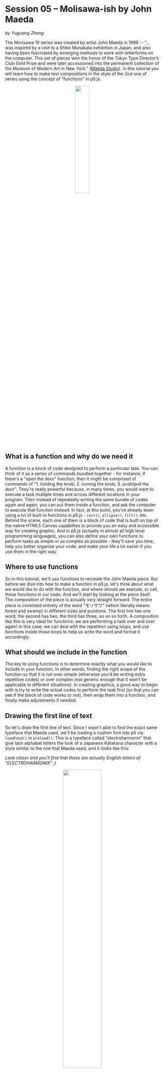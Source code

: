 # Session 05 – Molisawa-ish by John Maeda
*by Yuguang Zhang*

The Morisawa 10 series was created by artist John Maeda in 1996 -- "... was inspired by a visit to a Shikō Munakata exhibition in Japan, and also having been fascinated by emerging methods to work with letterforms on the computer. This set of pieces won the honor of the Tokyo Type Director’s Club Gold Prize and were later accessioned into the permanent collection of the Museum of Modern Art in New York." ([Maeda Studio](https://maedastudio.com/morisawa-10-2016/)). In this tutorial you will learn how to make text compositions in the style of the 2nd one of series using the concept of "functions" in p5.js.

<p align="center">
  <img src="./assets/morisawa_original.jpg" align="middle" width="30%">
</p>

## What is a function and why do we need it
A function is a block of code designed to perform a particular task. You can think of it as a series of commands bundled together - for instance, if there's a "open the door" function, then it might be comprised of commands of "1. holding the knob; 2. turning the knob; 3. push/pull the door". They're really powerful because, in many times, you would want to execute a task multiple times and across different locations in your program. Then instead of repeatedly writing the same bundle of codes again and again, you can put them inside a function, and ask the computer to execute that function instead. In fact, at this point, you've already been using a lot of built-in functions in p5.js - `rect()`, `ellipse()`, `fill()`, etc. Behind the scene, each one of them is a block of code that is built on top of the native HTML5 Canvas capabilites to provide you an easy and accessible way for creating graphic. And in p5.js (actually in almost all high level programming languages), you can also define your own functions to perform tasks as simple or as complex as possible - they'll save you time, help you better organize your code, and make your life a lot easier if you use them in the right way.

## Where to use functions
So in this tutorial, we'll use functions to recreate the John Maeda piece. But before we dive into how to make a function in p5.js, let's think about what we would like to do with the function, and where should we execute, or call, these functions in our code. And we'll start by looking at the piece itself. The composition of the piece is actually very straight forward. The entire piece is consisted entirely of the word "モリサワ" (which literally means forest and swamp) in different sizes and positions. The first line has one word, the second has two, the third has three, so on so forth. A composition like this is very ideal for functions: we are performing a task over and over again! In this case, we can deal with the repetition using loops, and use functions inside those loops to help us write the word and format it accordingly.

## What should we include in the function
The key to using functions is to determine exactly what you would like to include in your function. In other words, finding the right scope of the function so that it is not over simple (otherwise you'd be writing extra repetitive codes) or over complex (not generic enough that it won't be applicable to different situations). In creating graphics, a good way to begin with is try to write the actual codes to perform the task first (so that you can see if the block of code works or not), then wrap them into a function, and finally make adjustments if needed.

## Drawing the first line of text
So let's draw the first line of text. Since I wasn't able to find the exact same typeface that Maeda used, we'll be loading a custom font into p5 via `loadFond()` in `preload()`. This is a typeface called "electroharmonix" that give latin alphabet letters the look of a Japanese Katakana character with a style similar to the one that Maeda used, and it looks like this:

*Look closer and you'll find that these are actually English letters of "ELECTROHARMONIX" ;)*
<p align="center">
  <img src="./assets/electroharmonix.png" align="middle" width="50%">
</p>


```js
    function preload() {
      jFont = loadFont("electroharmonix.ttf")
    }
```

In this particular example, I'm using the word "CODE" to replace "モリサワ". So we have a global variable called `t` at the top (`let t = "code";`). Then we would give the text size variable `tSize` a value of 160 so that the work would go the full width of the canvas, set is using `textSize()`, and use the `textBounds()` function to find the bounding box (bbox) of the word in a particular size, and set the y position of the text using `bbox.h`.

```js
    tSize = 160;
    textSize(tSize);
    bbox = jFont.textBounds(t, 0, 0, tSize);
    text(t, 0, bbox.h);
```
<p align="center">
  <img src="./assets/morisawa_1_line.png" align="middle" width="30%">
</p>

## Drawing the first two lines of text
Similarly, we can draw the second line of text using the same strategy - we basically divided the text size by 2, and draw the text twice using the same set of commands: recalculate the text size, set the text size, recalculate the bounding box, and draw the actual word twice. Notice that we include two variables here, `curX` and `curY`, which stands for the current X and Y positons of the text to be drawn. For the second line, its `curY` value is the actually the height of the first line's bounding box; and we would update the `curX` value before we draw the second word of the second line.

```js
    tSize = 160;
    textSize(tSize);
    bbox = jFont.textBounds(t, 0, 0, tSize);
    text(t, 0, bbox.h); //finish drawing first line of text
  
    curY = bbox.h; //for line 2, set its current Y position using the height of the first line's bounding box

    tSize = tSize / 2;
    textSize(tSize);
    bbox = jFont.textBounds(t, 0, 0, tSize);
    text(t, 0, curY + bbox.h);
    curX = bbox.w; //update the current X position for the second word
    text(t, curX, curY + bbox.h);
```

<p align="center">
  <img src="./assets/morisawa_2_line.png" align="middle" width="30%">
</p>

And then adjust a little bit by adding an *offset* value and making the size slightly larger, so that the text would fill up the tiny margins on the left and the right:

```js
    tSize = 162; //increaes text size a little bit
    let leftOffset = -5; //add a negative offset to fill up the margin on the left

    textSize(tSize);
    bbox = jFont.textBounds(t, 0, 0, tSize);
    text(t, 0 + leftOffset, bbox.h);
    curY = bbox.h;

    tSize = tSize / 2;
    leftOffset = leftOffset / 2;

    textSize(tSize);
    bbox = jFont.textBounds(t, 0, 0, tSize);
    text(t, 0 + leftOffset, curY + bbox.h);
    curX = bbox.w;
    text(t, curX + leftOffset, curY + bbox.h);
```
<p align="center">
  <img src="./assets/morisawa_2_line_offset.png" align="middle" width="30%">
</p>

## Define your function to do the job
At this point, we are ready to use functions to do the job. Now that we've known the drill, we can use a function to wrap the command sequences we've discovered, give it a name, and call it wherever applicable. In this case, we'll draw a line of text with our line number. To do so, we'll use the `function` keyword in JavaScript, and define a function called *drawTextLine* below our `draw()` function to draw a line of text. It'll take 6 parameters: the text content `t`, text size `tSize`, the starting X and Y positions of this line `startX` and `startY`, its offset `leftOffset`, and how many times we would draw the word `numTimes`. Also, the function will *return* a value `curY`, which indicates the current Y position of the line, so that the following line can use this information to position and draw itself.

```js
    function drawTextLine(t, tSize, startX, startY, leftOffset, numTimes) {
      textSize(tSize);
      bbox = jFont.textBounds(t, 0, 0, tSize);

      let curX = startX;
      let curY = startY + bbox.h;


      for (let i = 0; i < numTimes; i++) {
        text(t, curX + leftOffset, curY);
        curX = curX + bbox.w;
      }

      return curY;
    }
```

And now we can simplify our code inside `draw()` by calling our custom function `drawTextLine()` like below, and we'll get the same result.

```js
    //------------use a function to draw 2 lines--------------
    //1. sets the size
    //2. calculate the bbox, currentX, and currentY
    //3. draw text using currentX, currentY, left offset, and the current line number
    //4. return the updated currentY for nextline!
    tSize = 162;
    let leftOffset = -5;
    let curX = 0;
    let curY = 0;
    let newY = drawTextLine(t, tSize, curX, curY, leftOffset, 1); //draw the 1st line and save it's returned Y position to a variable newY
    drawTextLine(t, tSize/2, curX, newY, leftOffset/2, 2);//use newY to draw the second line
```

<p align="center">
  <img src="./assets/morisawa_2_line_offset.png" align="middle" width="30%">
</p>

## Draw the composition with loops
And finally we can draw the entire composition with a combination of loops. Now that we have our function ready, we would only need to properly wrap it inside the for loop, and it'll just work.

```js
    //---------------wrap them in a loop!
    tSize = 162;
    let leftOffset = -5;
    let initialX = 0;
    let initialY = 0;

    let newY = initialY;

    for (let i = 1; i < 30; i++) {
      //draw each line by using i as the line number, and the text size as i-th portion of the 1st line's text size
      newY = drawTextLine(t, tSize / i, initialX, newY, leftOffset / i, i);
    }
```

<p align="center">
  <img src="./assets/morisawa_code.png" align="middle" width="30%">
</p>

## BONUS: Adding more stuff to our function
Since function is just a block of code, we can always modify / add codes in our function to give it more power. Here we define another function called *drawTextLineChangeColor* that does everything in *drawTextLine* plus one additional thing, changing the fill color of each line using a `sin()` function. And now we add animation to our composition :) 

```js
    function drawTextLineChangeColor(t, tSize, startX, startY, leftOffset, numTimes) {
      textSize(tSize);
      
      fill(sin(-frameCount * 0.1 + numTimes * 0.5) * 255); //same function as above, but also change color using sin();

      bbox = jFont.textBounds(t, 0, 0, tSize);

      let curX = startX;
      let curY = startY + bbox.h;


      for (let i = 0; i < numTimes; i++) {
        text(t, curX + leftOffset, curY);
        curX = curX + bbox.w;
      }

      return curY;
    }

    //and inside draw(), replace drawTextLine() with drawTextLineChangeColor()....

    newY = drawTextLineChangeColor(t, tSize / i, initialX, newY, leftOffset / i, i);

```

<p align="center">
  <img src="./assets/morisawa_code_ani.png" align="middle" width="30%">
</p>